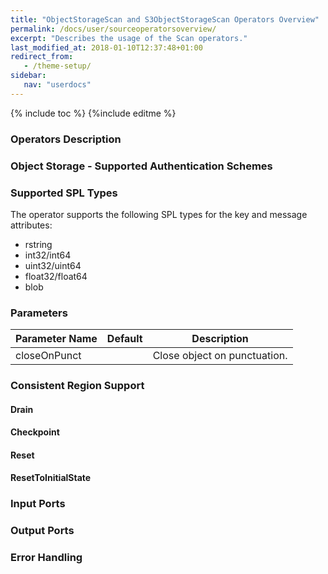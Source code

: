 ```yaml
---
title: "ObjectStorageScan and S3ObjectStorageScan Operators Overview"
permalink: /docs/user/sourceoperatorsoverview/
excerpt: "Describes the usage of the Scan operators."
last_modified_at: 2018-01-10T12:37:48+01:00
redirect_from:
   - /theme-setup/
sidebar:
   nav: "userdocs"
---
```

{% include toc %}
{%include editme %}

### Operators Description

### Object Storage - Supported Authentication Schemes


### Supported SPL Types

The operator supports the following SPL types for the key and message attributes:

 * rstring
 * int32/int64
 * uint32/uint64
 * float32/float64
 * blob


### Parameters

| Parameter Name | Default | Description |
| --- | --- | --- |
| closeOnPunct | | Close object on punctuation. |


### Consistent Region Support


#### Drain

#### Checkpoint

#### Reset

#### ResetToInitialState


### Input Ports


### Output Ports


### Error Handling
